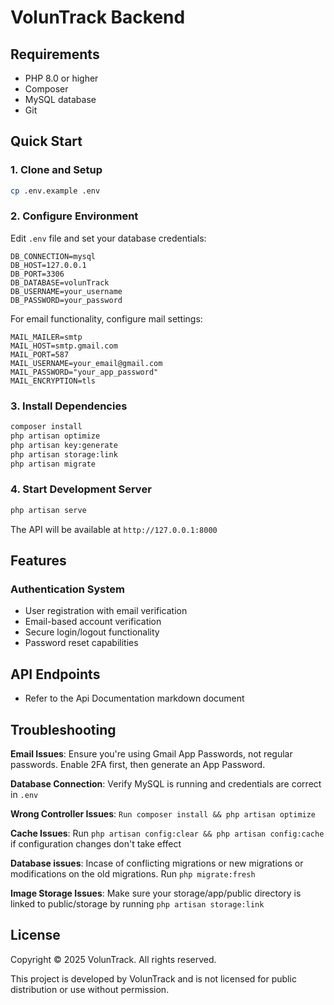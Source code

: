 # VolunTrack Backend

## Requirements

-   PHP 8.0 or higher
-   Composer
-   MySQL database
-   Git

## Quick Start

### 1. Clone and Setup

```bash
cp .env.example .env
```

### 2. Configure Environment

Edit `.env` file and set your database credentials:

```
DB_CONNECTION=mysql
DB_HOST=127.0.0.1
DB_PORT=3306
DB_DATABASE=volunTrack
DB_USERNAME=your_username
DB_PASSWORD=your_password
```

For email functionality, configure mail settings:

```
MAIL_MAILER=smtp
MAIL_HOST=smtp.gmail.com
MAIL_PORT=587
MAIL_USERNAME=your_email@gmail.com
MAIL_PASSWORD="your_app_password"
MAIL_ENCRYPTION=tls
```

### 3. Install Dependencies

```bash
composer install
php artisan optimize
php artisan key:generate
php artisan storage:link
php artisan migrate
```

### 4. Start Development Server

```bash
php artisan serve
```

The API will be available at `http://127.0.0.1:8000`

## Features

### Authentication System

-   User registration with email verification
-   Email-based account verification
-   Secure login/logout functionality
-   Password reset capabilities

## API Endpoints

-   Refer to the Api Documentation markdown document

## Troubleshooting

**Email Issues**: Ensure you're using Gmail App Passwords, not regular passwords. Enable 2FA first, then generate an App Password.

**Database Connection**: Verify MySQL is running and credentials are correct in `.env`

**Wrong Controller Issues**: `Run composer install && php artisan optimize`

**Cache Issues**: Run `php artisan config:clear && php artisan config:cache` if configuration changes don't take effect

**Database issues**: Incase of conflicting migrations or new migrations or modifications on the old migrations. Run `php migrate:fresh`

**Image Storage Issues**: Make sure your storage/app/public directory is linked to public/storage by running `php artisan storage:link`

## License

Copyright © 2025 VolunTrack. All rights reserved.

This project is developed by VolunTrack and is not licensed for public distribution or use without permission.
